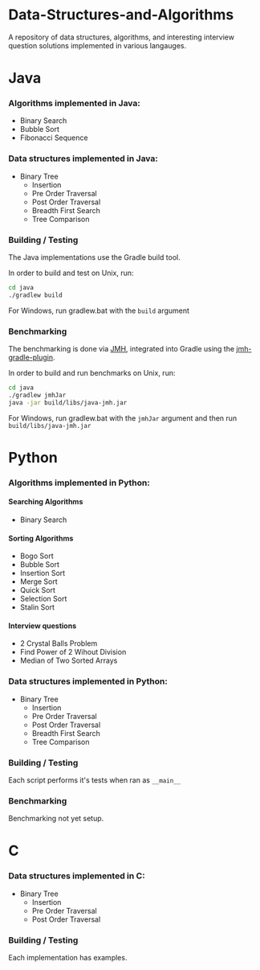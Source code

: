 # Data-Structures-and-Algorithms

A repository of data structures, algorithms, and interesting interview question solutions implemented in various langauges.

# Java

### Algorithms implemented in Java:

- Binary Search
- Bubble Sort
- Fibonacci Sequence

### Data structures implemented in Java:

- Binary Tree
  - Insertion
  - Pre Order Traversal
  - Post Order Traversal
  - Breadth First Search
  - Tree Comparison

### Building / Testing

The Java implementations use the Gradle build tool.

In order to build and test on Unix, run:

```sh
cd java
./gradlew build
```

For Windows, run gradlew.bat with the `build` argument

### Benchmarking

The benchmarking is done via [JMH](https://github.com/openjdk/jmh),
integrated into Gradle using the [jmh-gradle-plugin](https://github.com/melix/jmh-gradle-plugin).

In order to build and run benchmarks on Unix, run:

```sh
cd java
./gradlew jmhJar
java -jar build/libs/java-jmh.jar
```

For Windows, run gradlew.bat with the `jmhJar` argument and then run `build/libs/java-jmh.jar`

# Python

### Algorithms implemented in Python:

#### Searching Algorithms
- Binary Search
#### Sorting Algorithms
- Bogo Sort
- Bubble Sort
- Insertion Sort
- Merge Sort
- Quick Sort
- Selection Sort
- Stalin Sort
#### Interview questions
- 2 Crystal Balls Problem
- Find Power of 2 Wihout Division
- Median of Two Sorted Arrays

### Data structures implemented in Python:

- Binary Tree
  - Insertion
  - Pre Order Traversal
  - Post Order Traversal
  - Breadth First Search
  - Tree Comparison

### Building / Testing

Each script performs it's tests when ran as `__main__`

### Benchmarking

Benchmarking not yet setup.

# C

### Data structures implemented in C:

- Binary Tree
  - Insertion
  - Pre Order Traversal
  - Post Order Traversal

### Building / Testing

Each implementation has examples.

